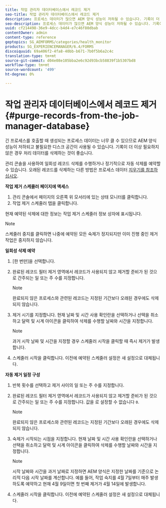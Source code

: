 ```yaml
---
title: 작업 관리자 데이터베이스에서 레코드 제거
seo-title: 작업 관리자 데이터베이스에서 레코드 제거
description: 프로세스 데이터가 많으면 AEM 양식 성능이 저하될 수 있습니다. 기록이 더 이상 필요하지 않은 경우 처리 데이터를 삭제하는 것이 좋습니다.
seo-description: 프로세스 데이터가 많으면 AEM 양식 성능이 저하될 수 있습니다. 기록이 더 이상 필요하지 않은 경우 처리 데이터를 삭제하는 것이 좋습니다.
uuid: cf214498-36e9-4dcc-b4d4-e7c46f80dbab
contentOwner: admin
content-type: reference
geptopics: SG_AEMFORMS/categories/health_monitor
products: SG_EXPERIENCEMANAGER/6.4/FORMS
discoiquuid: 69a406f2-4fa8-40bb-b671-7b0f5b6a2c4c
translation-type: tm+mt
source-git-commit: d04e08e105bba2e6c92d93bcb58839f1b5307bd8
workflow-type: tm+mt
source-wordcount: '499'
ht-degree: 0%

---
```



# 작업 관리자 데이터베이스에서 레코드 제거 {#purge-records-from-the-job-manager-database}

긴 프로세스를 호출할 때 생성되는 프로세스 데이터는 너무 클 수 있으므로 AEM 양식 성능이 저하되고 불필요한 디스크 공간이 사용될 수 있습니다. 기록이 더 이상 필요하지 않은 경우 처리 데이터를 삭제하는 것이 좋습니다.

관리 콘솔을 사용하여 일회성 레코드 삭제를 수행하거나 정기적으로 자동 삭제를 예약할 수 있습니다. 오래된 레코드를 삭제하는 다른 방법은 프로세스 데이터 [지우기를 참조하십시오](/help/forms/using/admin-help/purging-process-data.md#purging-process-data).

**작업 제거 스케줄러 페이지에 액세스**

1. 관리 콘솔에서 페이지의 오른쪽 위 모서리에 있는 상태 모니터를 클릭합니다.
1. 작업 제거 스케줄러 탭을 클릭합니다.

현재 예약된 삭제에 대한 정보는 작업 제거 스케줄러 정보 상자에 표시됩니다.

>[!NOTE]
>
>스케줄러 중지를 클릭하면 나중에 예약된 모든 숙제가 정지되지만 이미 진행 중인 제거 작업은 중지하지 않습니다.

**일회성 삭제 예약**

1. [한 번만]을 선택합니다.
1. 완료된 레코드 필터 제거 영역에서 레코드가 사용되지 않고 제거할 준비가 된 것으로 간주되는 일 또는 주 수를 지정합니다.

   >[!NOTE]
   >
   >완료되지 않은 프로세스와 관련된 레코드는 지정된 기간보다 오래된 경우에도 삭제되지 않습니다.

1. 제거 시기를 지정합니다. 현재 날짜 및 시간 사용 확인란을 선택하거나 선택을 취소하고 달력 및 시계 아이콘을 클릭하여 삭제를 수행할 날짜와 시간을 지정합니다.

   >[!NOTE]
   >
   >과거 시작 날짜 및 시간을 지정할 경우 스케줄러 시작을 클릭할 때 즉시 제거가 발생합니다.

1. 스케줄러 시작을 클릭합니다. 이전에 예약된 스케줄러 설정은 새 설정으로 대체됩니다.

**자동 제거 일정 구성**

1. 반복 횟수를 선택하고 제거 사이의 일 또는 주 수를 지정합니다.
1. 완료된 레코드 필터 제거 영역에서 레코드가 사용되지 않고 제거할 준비가 된 것으로 간주되는 일 또는 주 수를 지정합니다. 값을 로 설정할 수 없습니다 `0`.

   >[!NOTE]
   >
   >완료되지 않은 프로세스와 관련된 레코드는 지정된 기간보다 오래된 경우에도 삭제되지 않습니다.

1. 숙제가 시작되는 시점을 지정합니다. 현재 날짜 및 시간 사용 확인란을 선택하거나 선택을 취소하고 달력 및 시계 아이콘을 클릭하여 삭제를 수행할 날짜와 시간을 지정합니다.

   >[!NOTE]
   >
   >시작 날짜와 시간을 과거 날짜로 지정하면 AEM 양식은 지정한 날짜를 기준으로 논리적 다음 시작 날짜를 계산합니다. 예를 들어, 작업 숙지를 4월 7일부터 매주 발생하도록 예약하고 현재 4월 9일이면 첫 번째 제거가 4월 14일에 발생합니다.

1. 스케줄러 시작을 클릭합니다. 이전에 예약된 스케줄러 설정은 새 설정으로 대체됩니다.

